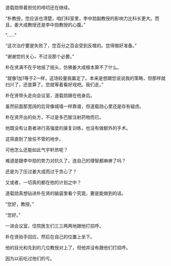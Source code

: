 道载勋带着担忧的唠叨还在继续。

“朴教授，您应该也清楚，咱们科室里，李中勋副教授的影响力比科长更大。而且，姜大成教授还是李中勋教授的心腹。”

“……”

“这次治疗要是失败了，您百分之百会受到反噬的。您得做好准备。”

“谢谢您的关心，不过没那个必要。”

朴在贤满不在乎地摇了摇头，仿佛姜大成根本算不了什么。

“就像1加1等于2一样，这场较量我赢定了。本来是想跟您说说我的策略，但那样就扫兴了，还是算了。您就等着看好戏吧。我们走。”

朴在贤带头走向会议室，道载勋跟在他身后。

虽然前面那宽阔的后背像城墙一样靠谱，但道载勋心里还是存有疑虑。

朴在贤开出的处方，不过是多巴胺注射药物而已。

他既没有让患者进行高强度的康复训练，也没有做额外的手术。

这简直到了放任不管的地步。

可他怎么还能如此气宇轩昂呢？

难道是跟李中勋的势力对抗久了，连自己的理智都麻痹了吗？

还是为了压过姜大成而过于贪心了？

又或者，一切真的都在他的计划之中？

道载勋真想钻进朴在贤的脑袋里看个究竟，要是能做到的话。

“您好，教授。”

“您好。”

一进会议室，住院医生们三三两两地跟他打招呼。

朴在贤抬手回应，然后在自己的位置上坐下。

他的目光和先到的几位教授对上了，但他并没有跟他们打招呼。

因为以前吃过他们的亏。